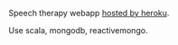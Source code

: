 Speech therapy webapp [hosted by heroku](http://speech-therapy-webapp.herokuapp.com/).

Use scala, mongodb, reactivemongo.

